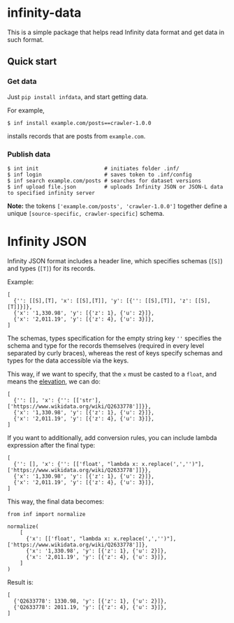 # infinity-data

This is a simple package that helps read Infinity data format and get data in such format.

## Quick start

### Get data

Just `pip install infdata`, and start getting data.

For example,
```
$ inf install example.com/posts==crawler-1.0.0
```

installs records that are posts from `example.com`.

### Publish data
```
$ int init                     # initiates folder .inf/
$ inf login                    # saves token to .inf/config
$ inf search example.com/posts # searches for dataset versions
$ inf upload file.json         # uploads Infinity JSON or JSON-L data to specified infinity server
```

**Note:** the tokens `['example.com/posts', 'crawler-1.0.0']` together define a unique `[source-specific, crawler-specific]` schema.

# Infinity JSON

Infinity JSON format includes a header line, which specifies schemas (`[S]`) and types (`[T]`) for its records. 

Example:

```
[
  {'': [[S],[T], 'x': [[S],[T]], 'y': [{'': [[S],[T]], 'z': [[S],[T]]}]},
  {'x': '1,330.98', 'y': [{'z': 1}, {'u': 2}]},
  {'x': '2,011.19', 'y': [{'z': 4}, {'u': 3}]},
]
```

The schemas, types specification for the empty string key `''` specifies the schema and type for the records themselves (required in every level separated by curly braces), whereas the rest of keys specify schemas and types for the data accessible via the keys.

This way, if we want to specify, that the `x` must be casted to a `float`, and means the [elevation](https://www.wikidata.org/wiki/Q2633778), we can do:

```
[
  {'': [], 'x': {'': [['str'],['https://www.wikidata.org/wiki/Q2633778']]}},
  {'x': '1,330.98', 'y': [{'z': 1}, {'u': 2}]},
  {'x': '2,011.19', 'y': [{'z': 4}, {'u': 3}]},
]
```

If you want to additionally, add conversion rules, you can include lambda expression after the final type:

```
[
  {'': [], 'x': {'': [['float', "lambda x: x.replace(',','')"],['https://www.wikidata.org/wiki/Q2633778']]}},
  {'x': '1,330.98', 'y': [{'z': 1}, {'u': 2}]},
  {'x': '2,011.19', 'y': [{'z': 4}, {'u': 3}]},
]
```

This way, the final data becomes:

```
from inf import normalize

normalize(
    [
      {'x': [['float', "lambda x: x.replace(',','')"],['https://www.wikidata.org/wiki/Q2633778']]},
      {'x': '1,330.98', 'y': [{'z': 1}, {'u': 2}]},
      {'x': '2,011.19', 'y': [{'z': 4}, {'u': 3}]},
    ]
)
```

Result is:

```
[
  {'Q2633778': 1330.98, 'y': [{'z': 1}, {'u': 2}]},
  {'Q2633778': 2011.19, 'y': [{'z': 4}, {'u': 3}]},
]
```
